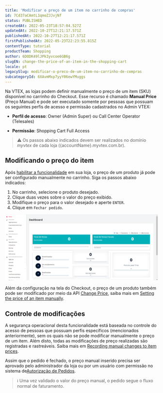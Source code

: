 ```yaml
---
title: 'Modificar o preço de um item no carrinho de compras'
id: 7Cd37aCAmtL1qmoZJJvjNf
status: PUBLISHED
createdAt: 2022-05-23T18:57:04.527Z
updatedAt: 2022-10-27T12:21:17.571Z
publishedAt: 2022-10-27T12:21:17.571Z
firstPublishedAt: 2022-05-23T22:23:55.815Z
contentType: tutorial
productTeam: Shopping
author: 6DODK49lJPk3yvcoe6GB6g
slugEN: change-the-price-of-an-item-in-the-shopping-cart
locale: pt
legacySlug: modificar-o-preco-de-um-item-no-carrinho-de-compras
subcategoryId: 6XAvmMxp7yyY06ewYMuggs
---
```


Na VTEX, as lojas podem definir manualmente o preço de um item (SKU) disponível no carrinho do Checkout. Esse recurso é chamado **Manual Price** (Preço Manual) e pode ser executado somente por pessoas que possuam os seguintes perfis de acesso e permissão cadastrados no Admin VTEX:

- **Perfil de acesso**: Owner (Admin Super) ou Call Center Operator (Telesales) 

- **Permissão**: Shopping Cart Full Access

>⚠️ Os passos abaixo indicados devem ser realizados no domínio <i>myvtex</i> de cada loja ({accountName}.myvtex.com.br).

## Modificando o preço do item

Após [habilitar a funcionalidade](https://developers.vtex.com/vtex-rest-api/docs/enable-the-manual-price) em sua loja, o preço de um produto já pode ser configurado manualmente no carrinho. Siga os passos abaixo indicados:

1. No carrinho, selecione o produto desejado.
2. Clique duas vezes sobre o valor do preço exibido.
3. Modifique o preço para o valor desejado e aperte `ENTER`.
4. Clique em `Fechar pedido`.

![manualprice](https://raw.githubusercontent.com/vtexdocs/help-center-content/refs/heads/main/_1.gif)

Além da configuração na tela do Checkout, o preço de um produto também pode ser modificado por meio da API [Change Price](https://developers.vtex.com/vtex-rest-api/reference/pricechange), saiba mais em [Setting the price of an item manually](https://developers.vtex.com/vtex-rest-api/docs/enable-the-manual-price#setting-the-price-of-an-item-manually).

## Controle de modificações

A segurança operacional desta funcionalidade está baseada no controle do acesso de pessoas que possuam perfis específicos (mencionados anteriormente), sem os quais não se pode modificar manualmente o preço de um item. Além disto, todas as modificações de preço realizadas são registradas e rastreáveis. Saiba mais em [Recording manual changes to item prices](https://developers.vtex.com/vtex-rest-api/docs/enable-the-manual-price#recording-manual-changes-to-item-prices).

Assim que o pedido é fechado, o preço manual inserido precisa ser aprovado pelo administrador da loja ou por um usuário com permissão no sistema de[Autorização de Pedidos](https://help.vtex.com/pt/tutorial/how-order-authorization-works--3MBK6CmKHAuUjMBieDU0pn). 

>ℹ️ Uma vez validado o valor do preço manual, o pedido segue o fluxo normal de faturamento.

